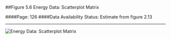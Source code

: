 ##Figure 5.6 Energy Data: Scatterplot Matrix

####Page: 126
####Data Availability Status: Estimate from figure 2.13
***
![`Energy Data: Scatterplot Matrix`](fig05-06_energy-data-scatterplot-matrix.png)


